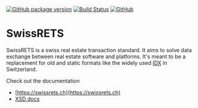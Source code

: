 [![GitHub package version](https://img.shields.io/github/package-json/v/qualipool/swissrets.svg)](https://github.com/qualipool/swissrets/releases)
[![Build Status](https://travis-ci.com/qualipool/swissrets.svg?branch=master)](https://travis-ci.com/qualipool/swissrets)
[![GitHub](https://img.shields.io/github/license/qualipool/swissrets.svg)](https://github.com/qualipool/swissrets/blob/master/LICENSE.md)

SwissRETS
=========
SwissRETS is a swiss real estate transaction standard. It aims to solve data exchange between real estate software and platforms. It's meant to be a replacement for old and static formats like the widely used [IDX](https://en.wikipedia.org/wiki/Internet_Data_Exchange) in Switzerland.

Check out the documentation
- [https://swissrets.ch](https://swissrets.ch)
- [XSD docs](https://swissrets.ch/docs/noNamespace/)
